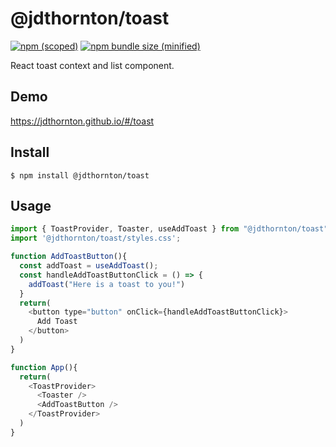 # @jdthornton/toast

[![npm (scoped)](https://img.shields.io/npm/v/@jdthornton/toast.svg)](https://www.npmjs.com/package/@jdthornton/toast)
[![npm bundle size (minified)](https://img.shields.io/bundlephobia/min/@jdthornton/toast.svg)](https://www.npmjs.com/package/@jdthornton/toast)

React toast context and list component.

## Demo

https://jdthornton.github.io/#/toast

## Install

```
$ npm install @jdthornton/toast
```

## Usage

```js
import { ToastProvider, Toaster, useAddToast } from "@jdthornton/toast";
import '@jdthornton/toast/styles.css';

function AddToastButton(){
  const addToast = useAddToast();
  const handleAddToastButtonClick = () => {
    addToast("Here is a toast to you!")
  }
  return(
    <button type="button" onClick={handleAddToastButtonClick}>
      Add Toast
    </button>
  )
}

function App(){
  return(
    <ToastProvider>
      <Toaster />
      <AddToastButton />
    </ToastProvider>
  )
}
```
